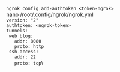 ` ngrok config add-authtoken <token-ngrok> `\
nano /root/.config/ngrok/ngrok.yml \
` version: "2" `\
` authtoken: <ngrok-token> `\
` tunnels: `\
`  web blog: `\
`    addr: 8080 `\
`    proto: http `\
`  ssh-access: `\
`    addr: 22 `\
`    proto: tcp `\
   
